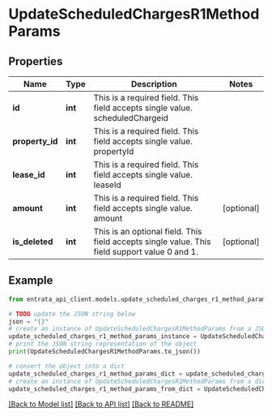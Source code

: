 # UpdateScheduledChargesR1MethodParams


## Properties

Name | Type | Description | Notes
------------ | ------------- | ------------- | -------------
**id** | **int** | This is a required field. This field accepts single value. scheduledChargeid | 
**property_id** | **int** | This is a required field. This field accepts single value. propertyId | 
**lease_id** | **int** | This is a required field. This field accepts single value. leaseId | 
**amount** | **int** | This is a required field. This field accepts single value. amount | [optional] 
**is_deleted** | **int** | This is an optional field. This field accepts single value. This field support value 0 and 1. | [optional] 

## Example

```python
from entrata_api_client.models.update_scheduled_charges_r1_method_params import UpdateScheduledChargesR1MethodParams

# TODO update the JSON string below
json = "{}"
# create an instance of UpdateScheduledChargesR1MethodParams from a JSON string
update_scheduled_charges_r1_method_params_instance = UpdateScheduledChargesR1MethodParams.from_json(json)
# print the JSON string representation of the object
print(UpdateScheduledChargesR1MethodParams.to_json())

# convert the object into a dict
update_scheduled_charges_r1_method_params_dict = update_scheduled_charges_r1_method_params_instance.to_dict()
# create an instance of UpdateScheduledChargesR1MethodParams from a dict
update_scheduled_charges_r1_method_params_from_dict = UpdateScheduledChargesR1MethodParams.from_dict(update_scheduled_charges_r1_method_params_dict)
```
[[Back to Model list]](../README.md#documentation-for-models) [[Back to API list]](../README.md#documentation-for-api-endpoints) [[Back to README]](../README.md)



